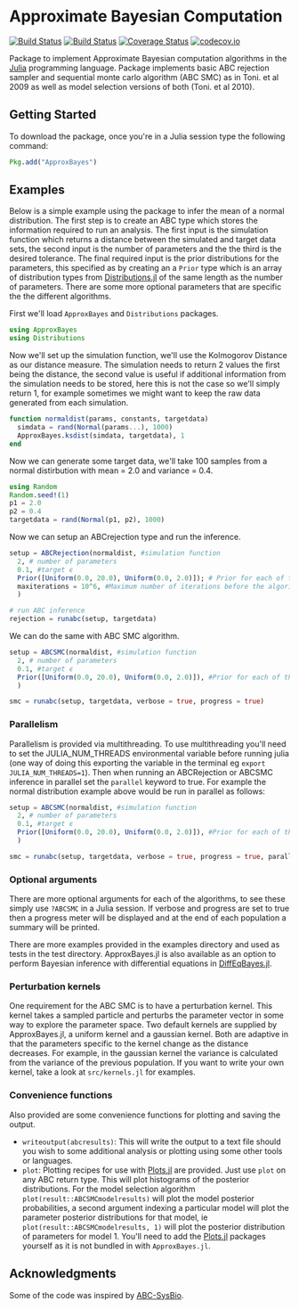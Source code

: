 # Approximate Bayesian Computation

[![Build Status](https://travis-ci.org/marcjwilliams1/ApproxBayes.jl.svg?branch=master)](https://travis-ci.org/marcjwilliams1/ApproxBayes.jl)
[![Build Status](https://ci.appveyor.com/api/projects/status/github/marcjwilliams1/ApproxBayes.jl?branch=master&svg=true)](https://ci.appveyor.com/project/marcjwilliams1/approxbayes-jl/branch/master)
[![Coverage Status](https://coveralls.io/repos/github/marcjwilliams1/ApproxBayes.jl/badge.svg?branch=master)](https://coveralls.io/github/marcjwilliams1/ApproxBayes.jl?branch=master)
[![codecov.io](http://codecov.io/github/marcjwilliams1/ApproxBayes.jl/coverage.svg?branch=master)](http://codecov.io/github/marcjwilliams1/ApproxBayes.jl?branch=master)


Package to implement Approximate Bayesian computation algorithms in the [Julia](https://julialang.org/) programming language. Package implements basic ABC rejection sampler and sequential monte carlo algorithm (ABC SMC) as in Toni. et al 2009 as well as model selection versions of both (Toni. et al 2010).

## Getting Started
To download the package, once you're in a Julia session type the following command:
```julia
Pkg.add("ApproxBayes")
```

## Examples
Below is a simple example using the package to infer the mean of a normal distribution. The first step is to create an ABC type which stores the information required to run an analysis. The first input is the simulation function which returns a distance between the simulated and target data sets, the second input is the number of parameters and the the third is the desired tolerance. The final required input is the prior distributions for the parameters, this specified as by creating an a ```Prior``` type which is an array of distribution types from [Distributions.jl](https://github.com/JuliaStats/Distributions.jl/) of the same length as the number of parameters. There are some more optional parameters that are specific the the different algorithms.

First we'll load ```ApproxBayes``` and ```Distributions``` packages.

```julia
using ApproxBayes
using Distributions
```

Now we'll set up the simulation function, we'll use the Kolmogorov Distance as our distance measure. The simulation needs to return 2 values the first being the distance, the second value is useful if additional information from the simulation needs to be stored, here this is not the case so we'll simply return 1, for example sometimes we might want to keep the raw data generated from each simulation.
```julia
function normaldist(params, constants, targetdata)
  simdata = rand(Normal(params...), 1000)
  ApproxBayes.ksdist(simdata, targetdata), 1
end
```

Now we can generate some target data, we'll take 100 samples from a normal distirbution with mean = 2.0 and variance = 0.4.
```julia
using Random
Random.seed!(1)
p1 = 2.0
p2 = 0.4
targetdata = rand(Normal(p1, p2), 1000)
```

Now we can setup an ABCrejection type and run the inference.
```julia
setup = ABCRejection(normaldist, #simulation function
  2, # number of parameters
  0.1, #target ϵ
  Prior([Uniform(0.0, 20.0), Uniform(0.0, 2.0)]); # Prior for each of the parameters
  maxiterations = 10^6, #Maximum number of iterations before the algorithm terminates
  )

# run ABC inference
rejection = runabc(setup, targetdata)
```

We can do the same with ABC SMC algorithm.
```julia
setup = ABCSMC(normaldist, #simulation function
  2, # number of parameters
  0.1, #target ϵ
  Prior([Uniform(0.0, 20.0), Uniform(0.0, 2.0)]), #Prior for each of the parameters
  )

smc = runabc(setup, targetdata, verbose = true, progress = true)
```

### Parallelism
Parallelism is provided via multithreading. To use multithreading you'll need to set the JULIA_NUM_THREADS environmental variable before running julia (one way of doing this exporting the variable in the terminal eg `export JULIA_NUM_THREADS=1`). Then when running an ABCRejection or ABCSMC inference in parallel set the `parallel` keyword to true. For example the normal distribution example above would be run in parallel as follows:

```julia
setup = ABCSMC(normaldist, #simulation function
  2, # number of parameters
  0.1, #target ϵ
  Prior([Uniform(0.0, 20.0), Uniform(0.0, 2.0)]), #Prior for each of the parameters
  )

smc = runabc(setup, targetdata, verbose = true, progress = true, parallel = true)
```

### Optional arguments
There are more optional arguments for each of the algorithms, to see these simply use ```?ABCSMC``` in a Julia session. If verbose and progress are set to true then a progress meter will be displayed and at the end of each population a summary will be printed.

There are more examples provided in the examples directory and used as tests in the test directory. ApproxBayes.jl is also available as an option to perform Bayesian inference with differential equations in [DiffEqBayes.jl](https://github.com/JuliaDiffEq/DiffEqBayes.jl).

### Perturbation kernels
One requirement for the ABC SMC is to have a perturbation kernel. This kernel takes a sampled particle and perturbs the parameter vector in some way to explore the parameter space. Two default kernels are supplied by ApproxBayes.jl, a uniform kernel and a gaussian kernel. Both are adaptive in that the parameters specific to the kernel change as the distance decreases. For example, in the gaussian kernel the variance is calculated from the variance of the previous population. If you want to write your own kernel, take a look at `src/kernels.jl` for examples.

### Convenience functions
Also provided are some convenience functions for plotting and saving the output.

- `writeoutput(abcresults)`: This will write the output to a text file should you wish to some additional analysis or plotting using some other tools or languages.
- `plot`: Plotting recipes for use with [Plots.jl](https://github.com/JuliaPlots/Plots.jl) are provided. Just use `plot` on any ABC return type. This will plot histograms of the posterior distributions. For the model selection algorithm `plot(result::ABCSMCmodelresults)` will plot the model posterior probabilities, a second argument indexing a particular model will plot the parameter posterior distributions for that model, ie `plot(result::ABCSMCmodelresults, 1)` will plot the posterior distribution of parameters for model 1. You'll need to add the [Plots.jl](https://github.com/JuliaPlots/Plots.jl) packages yourself as it is not bundled in with `ApproxBayes.jl`.

## Acknowledgments
Some of the code was inspired by [ABC-SysBio](http://www.theosysbio.bio.ic.ac.uk/resources/abc-sysbio/).
